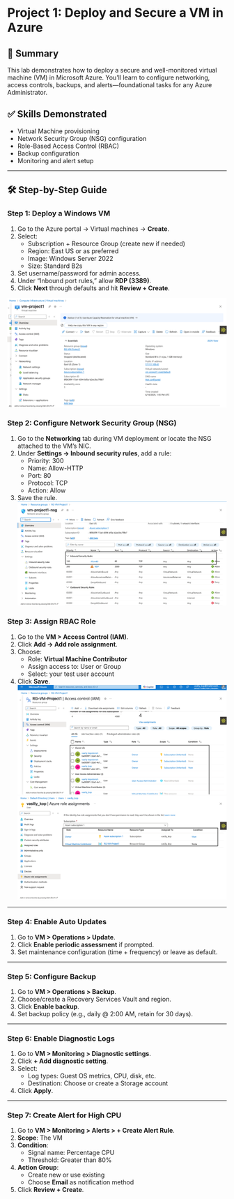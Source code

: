 # Project 1: Deploy and Secure a VM in Azure

## 🧠 Summary
This lab demonstrates how to deploy a secure and well-monitored virtual machine (VM) in Microsoft Azure. You'll learn to configure networking, access controls, backups, and alerts—foundational tasks for any Azure Administrator.

## ✅ Skills Demonstrated
- Virtual Machine provisioning
- Network Security Group (NSG) configuration
- Role-Based Access Control (RBAC)
- Backup configuration
- Monitoring and alert setup

---

## 🛠️ Step-by-Step Guide

### Step 1: Deploy a Windows VM
1. Go to the Azure portal → Virtual machines → **Create**.
2. Select:
   - Subscription + Resource Group (create new if needed)
   - Region: East US or as preferred
   - Image: Windows Server 2022
   - Size: Standard B2s
3. Set username/password for admin access.
4. Under “Inbound port rules,” allow **RDP (3389)**.
5. Click **Next** through defaults and hit **Review + Create**.
 
![Image alt](https://github.com/vasiliykop/Az-Administration/blob/6c794b8a4b907076b642f85de2bf83f731662de6/VM%20Deployment.png)

### Step 2: Configure Network Security Group (NSG)
1. Go to the **Networking** tab during VM deployment or locate the NSG attached to the VM’s NIC.
2. Under **Settings → Inbound security rules**, add a rule:
   - Priority: 300
   - Name: Allow-HTTP
   - Port: 80
   - Protocol: TCP
   - Action: Allow
3. Save the rule.
![Image alt](https://github.com/vasiliykop/Az-Administration/blob/8f9942d163e177ec7736b7337a3d70872d17ed5a/NSG%20rule%20configuration.png)


### Step 3: Assign RBAC Role
1. Go to the **VM > Access Control (IAM)**.
2. Click **Add → Add role assignment**.
3. Choose:
   - Role: **Virtual Machine Contributor**
   - Assign access to: User or Group
   - Select: your test user account
4. Click **Save**.
![Image alt](https://github.com/vasiliykop/Az-Administration/blob/48d1aad0a31f8a49d636bb0143fb9fd6570a5277/RBAC.png)
![Image alt](https://github.com/vasiliykop/Az-Administration/blob/069750b79ab0f5ca8e6bfe68a3eff333dd643d1d/VM%20RBAC.png)
---

### Step 4: Enable Auto Updates
1. Go to **VM > Operations > Update**.
2. Click **Enable periodic assessment** if prompted.
3. Set maintenance configuration (time + frequency) or leave as default.

---

### Step 5: Configure Backup
1. Go to **VM > Operations > Backup**.
2. Choose/create a Recovery Services Vault and region.
3. Click **Enable backup**.
4. Set backup policy (e.g., daily @ 2:00 AM, retain for 30 days).

---

### Step 6: Enable Diagnostic Logs
1. Go to **VM > Monitoring > Diagnostic settings**.
2. Click **+ Add diagnostic setting**.
3. Select:
   - Log types: Guest OS metrics, CPU, disk, etc.
   - Destination: Choose or create a Storage account
4. Click **Apply**.

---

### Step 7: Create Alert for High CPU
1. Go to **VM > Monitoring > Alerts > + Create Alert Rule**.
2. **Scope**: The VM
3. **Condition**:
   - Signal name: Percentage CPU
   - Threshold: Greater than 80%
4. **Action Group**:
   - Create new or use existing
   - Choose **Email** as notification method
5. Click **Review + Create**.



